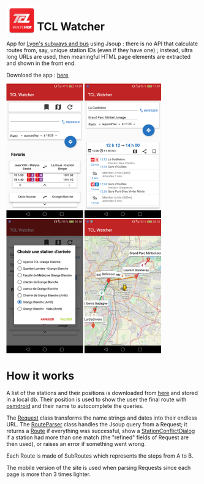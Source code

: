 <img align="left" src="app/src/main/res/drawable/appicon.png" height="80" width="80">

# TCL Watcher


App for [Lyon's subways and bus](http://tcl.fr/) using Jsoup : there is no API that calculate routes from, say, unique station IDs (even if they have one) ; instead, ultra long URLs are used, then meaningful HTML page elements are extracted and shown in the front end.

Download the app : [here](https://github.com/eviallet/TCLWatcher/releases/tag/v1.0.2)

<img src="screenshots/homepage.png" height="350" width="200"> <img src="screenshots/route.png" height="350" width="200"> <img src="screenshots/conflict.png" height="350" width="200"> <img src="screenshots/map.png" height="350" width="200"> 


# How it works

A list of the stations and their positions is downloaded from [here](https://download.data.grandlyon.com/wfs/rdata?SERVICE=WFS&VERSION=2.0.0&outputformat=GEOJSON&maxfeatures=100000&request=GetFeature&typename=tcl_sytral.tclarret) and stored in a local db. Their position is used to show the user the final route with [osmdroid](https://github.com/osmdroid/osmdroid) and their name to autocomplete the queries.

The [Request](app/src/main/java/com/gueg/tclwatcher/routes/Request.kt) class transforms the name strings and dates into their endless URL.
The [RouteParser](app/src/main/java/com/gueg/tclwatcher/routes/RouteParser.kt) class handles the Jsoup query from a Request; it returns a [Route](app/src/main/java/com/gueg/tclwatcher/routes/Route.kt) if everything was successful, show a [StationConflictDialog](app/src/main/java/com/gueg/tclwatcher/stations/StationConflictDialog.kt) if a station had more than one match (the "refined" fields of Request are then used), or raises an error if something went wrong.

Each Route is made of SubRoutes which represents the steps from A to B.

The mobile version of the site is used when parsing Requests since each page is more than 3 times lighter.
